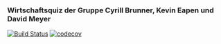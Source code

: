 ### Wirtschaftsquiz der Gruppe Cyrill Brunner, Kevin Eapen und David Meyer

[![Build Status](https://travis-ci.org/Adowrath/Wirtschaftsquiz.svg?branch=master)](https://travis-ci.org/Adowrath/Wirtschaftsquiz) [![codecov](https://codecov.io/gh/Adowrath/Wirtschaftsquiz/branch/master/graph/badge.svg)](https://codecov.io/gh/Adowrath/Wirtschaftsquiz)
